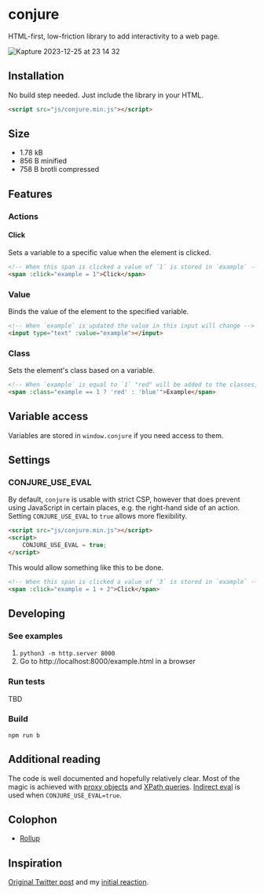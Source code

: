 # conjure

HTML-first, low-friction library to add interactivity to a web page.

![Kapture 2023-12-25 at 23 14 32](https://github.com/adamghill/conjure/assets/317045/eb8e3474-e5a0-47f4-99bd-002353ac18ca)

## Installation

No build step needed. Just include the library in your HTML.

```html
<script src="js/conjure.min.js"></script>
```

## Size

- 1.78 kB
- 856 B minified
- 758 B brotli compressed

## Features

### Actions

#### Click

Sets a variable to a specific value when the element is clicked.

```html
<!-- When this span is clicked a value of `1` is stored in `example` -->
<span :click="example = 1">Click</span>
```

### Value

Binds the value of the element to the specified variable.

```html
<!-- When `example` is updated the value in this input will change -->
<input type="text" :value="example"></input>
```

### Class

Sets the element's class based on a variable.

```html
<!-- When `example` is equal to `1` "red" will be added to the classes, otherwise "blue" will be added to the classes -->
<span :class="example == 1 ? 'red' : 'blue'">Example</span>
```

## Variable access

Variables are stored in `window.conjure` if you need access to them.

## Settings

### CONJURE_USE_EVAL

By default, `conjure` is usable with strict CSP, however that does prevent using JavaScript in certain places, e.g. the right-hand side of an action. Setting `CONJURE_USE_EVAL` to `true` allows more flexibility.

```html
<script src="js/conjure.min.js"></script>
<script>
    CONJURE_USE_EVAL = true;
</script>
```

This would allow something like this to be done.

```html
<!-- When this span is clicked a value of `3` is stored in `example` -->
<span :click="example = 1 + 2">Click</span>
```

## Developing

### See examples

1. `python3 -m http.server 8000`
2. Go to http://localhost:8000/example.html in a browser

### Run tests

TBD

### Build

`npm run b`

## Additional reading

The code is well documented and hopefully relatively clear. Most of the magic is achieved with [proxy objects](https://developer.mozilla.org/en-US/docs/Web/JavaScript/Reference/Global_Objects/Proxy) and [XPath queries](https://denizaksimsek.com/2023/xpath/). [Indirect eval](https://developer.mozilla.org/en-US/docs/Web/JavaScript/Reference/Global_Objects/eval#using_indirect_eval) is used when `CONJURE_USE_EVAL=true`.

## Colophon

- [Rollup](https://rollupjs.org)

## Inspiration

[Original Twitter post](https://x.com/tonyennis/status/1687390226962935809) and my [initial reaction](https://indieweb.social/@adamghill/111636307364680836).
